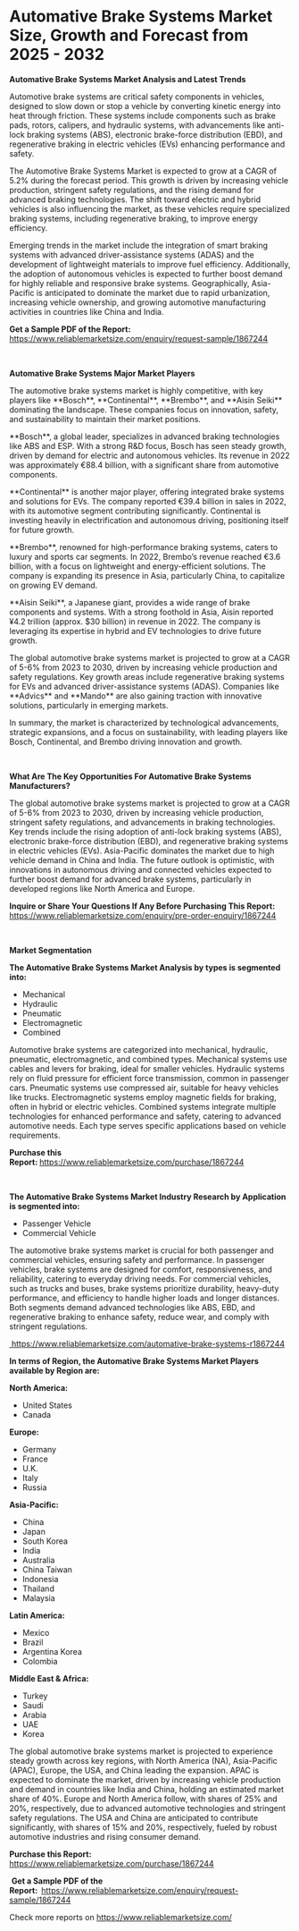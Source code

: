 <p><h1>Automative Brake Systems Market Size, Growth and Forecast from 2025 - 2032</h1></p><p><strong>Automative Brake Systems Market Analysis and Latest Trends</strong></p>
<p><p>Automotive brake systems are critical safety components in vehicles, designed to slow down or stop a vehicle by converting kinetic energy into heat through friction. These systems include components such as brake pads, rotors, calipers, and hydraulic systems, with advancements like anti-lock braking systems (ABS), electronic brake-force distribution (EBD), and regenerative braking in electric vehicles (EVs) enhancing performance and safety.</p><p>The Automotive Brake Systems Market is expected to grow at a CAGR of 5.2% during the forecast period. This growth is driven by increasing vehicle production, stringent safety regulations, and the rising demand for advanced braking technologies. The shift toward electric and hybrid vehicles is also influencing the market, as these vehicles require specialized braking systems, including regenerative braking, to improve energy efficiency.</p><p>Emerging trends in the market include the integration of smart braking systems with advanced driver-assistance systems (ADAS) and the development of lightweight materials to improve fuel efficiency. Additionally, the adoption of autonomous vehicles is expected to further boost demand for highly reliable and responsive brake systems. Geographically, Asia-Pacific is anticipated to dominate the market due to rapid urbanization, increasing vehicle ownership, and growing automotive manufacturing activities in countries like China and India.</p></p>
<p><strong>Get a Sample PDF of the Report:&nbsp;</strong> <a href="https://www.reliablemarketsize.com/enquiry/request-sample/1867244?utm_campaign=2005&utm_medium=2&utm_source=Github&utm_content=ia&utm_term=24012025&utm_id=automative-brake-systems">https://www.reliablemarketsize.com/enquiry/request-sample/1867244</a></p>
<p>&nbsp;</p>
<p><strong>Automative Brake Systems Major Market Players</strong></p>
<p><p>The automotive brake systems market is highly competitive, with key players like **Bosch**, **Continental**, **Brembo**, and **Aisin Seiki** dominating the landscape. These companies focus on innovation, safety, and sustainability to maintain their market positions.</p><p>**Bosch**, a global leader, specializes in advanced braking technologies like ABS and ESP. With a strong R&D focus, Bosch has seen steady growth, driven by demand for electric and autonomous vehicles. Its revenue in 2022 was approximately €88.4 billion, with a significant share from automotive components.</p><p>**Continental** is another major player, offering integrated brake systems and solutions for EVs. The company reported €39.4 billion in sales in 2022, with its automotive segment contributing significantly. Continental is investing heavily in electrification and autonomous driving, positioning itself for future growth.</p><p>**Brembo**, renowned for high-performance braking systems, caters to luxury and sports car segments. In 2022, Brembo’s revenue reached €3.6 billion, with a focus on lightweight and energy-efficient solutions. The company is expanding its presence in Asia, particularly China, to capitalize on growing EV demand.</p><p>**Aisin Seiki**, a Japanese giant, provides a wide range of brake components and systems. With a strong foothold in Asia, Aisin reported ¥4.2 trillion (approx. $30 billion) in revenue in 2022. The company is leveraging its expertise in hybrid and EV technologies to drive future growth.</p><p>The global automotive brake systems market is projected to grow at a CAGR of 5-6% from 2023 to 2030, driven by increasing vehicle production and safety regulations. Key growth areas include regenerative braking systems for EVs and advanced driver-assistance systems (ADAS). Companies like **Advics** and **Mando** are also gaining traction with innovative solutions, particularly in emerging markets.</p><p>In summary, the market is characterized by technological advancements, strategic expansions, and a focus on sustainability, with leading players like Bosch, Continental, and Brembo driving innovation and growth.</p></p>
<p>&nbsp;</p>
<p><strong>What Are The Key Opportunities For Automative Brake Systems Manufacturers?</strong></p>
<p><p>The global automotive brake systems market is projected to grow at a CAGR of 5-6% from 2023 to 2030, driven by increasing vehicle production, stringent safety regulations, and advancements in braking technologies. Key trends include the rising adoption of anti-lock braking systems (ABS), electronic brake-force distribution (EBD), and regenerative braking systems in electric vehicles (EVs). Asia-Pacific dominates the market due to high vehicle demand in China and India. The future outlook is optimistic, with innovations in autonomous driving and connected vehicles expected to further boost demand for advanced brake systems, particularly in developed regions like North America and Europe.</p></p>
<p><strong>Inquire or Share Your Questions If Any Before Purchasing This Report:</strong> <a href="https://www.reliablemarketsize.com/enquiry/pre-order-enquiry/1867244?utm_campaign=2005&utm_medium=2&utm_source=Github&utm_content=ia&utm_term=24012025&utm_id=automative-brake-systems">https://www.reliablemarketsize.com/enquiry/pre-order-enquiry/1867244</a></p>
<p>&nbsp;</p>
<p><strong>Market Segmentation</strong></p>
<p><strong>The Automative Brake Systems Market Analysis by types is segmented into:</strong></p>
<p><ul><li>Mechanical</li><li>Hydraulic</li><li>Pneumatic</li><li>Electromagnetic</li><li>Combined</li></ul></p>
<p><p>Automotive brake systems are categorized into mechanical, hydraulic, pneumatic, electromagnetic, and combined types. Mechanical systems use cables and levers for braking, ideal for smaller vehicles. Hydraulic systems rely on fluid pressure for efficient force transmission, common in passenger cars. Pneumatic systems use compressed air, suitable for heavy vehicles like trucks. Electromagnetic systems employ magnetic fields for braking, often in hybrid or electric vehicles. Combined systems integrate multiple technologies for enhanced performance and safety, catering to advanced automotive needs. Each type serves specific applications based on vehicle requirements.</p></p>
<p><strong>Purchase this Report:&nbsp;</strong><a href="https://www.reliablemarketsize.com/purchase/1867244?utm_campaign=2005&utm_medium=2&utm_source=Github&utm_content=ia&utm_term=24012025&utm_id=automative-brake-systems">https://www.reliablemarketsize.com/purchase/1867244</a></p>
<p>&nbsp;</p>
<p><strong>The Automative Brake Systems Market Industry Research by Application is segmented into:</strong></p>
<p><ul><li>Passenger Vehicle</li><li>Commercial Vehicle</li></ul></p>
<p><p>The automotive brake systems market is crucial for both passenger and commercial vehicles, ensuring safety and performance. In passenger vehicles, brake systems are designed for comfort, responsiveness, and reliability, catering to everyday driving needs. For commercial vehicles, such as trucks and buses, brake systems prioritize durability, heavy-duty performance, and efficiency to handle higher loads and longer distances. Both segments demand advanced technologies like ABS, EBD, and regenerative braking to enhance safety, reduce wear, and comply with stringent regulations.</p></p>
<p><a href="https://www.reliablemarketsize.com/automative-brake-systems-r1867244?utm_campaign=2005&utm_medium=2&utm_source=Github&utm_content=ia&utm_term=24012025&utm_id=automative-brake-systems">&nbsp;https://www.reliablemarketsize.com/automative-brake-systems-r1867244</a></p>
<p><strong>In terms of Region, the Automative Brake Systems Market Players available by Region are:</strong></p>
<p>
    <p> <strong> North America: </strong>
        <ul>
            <li>United States</li>
            <li>Canada</li>
        </ul>
        </p> 
    <p> <strong> Europe: </strong>
        <ul>
            <li>Germany</li>
            <li>France</li>
            <li>U.K.</li>
            <li>Italy</li>
            <li>Russia</li>
        </ul>
        </p> 
    <p> <strong> Asia-Pacific: </strong>
        <ul>
            <li>China</li>
            <li>Japan</li>
            <li>South Korea</li>
            <li>India</li>
            <li>Australia</li>
            <li>China Taiwan</li>
            <li>Indonesia</li>
            <li>Thailand</li>
            <li>Malaysia</li>
        </ul>
        </p> 
    <p> <strong> Latin America: </strong>
        <ul>
            <li>Mexico</li>
            <li>Brazil</li>
            <li>Argentina Korea</li>
            <li>Colombia</li>
        </ul>
        </p> 
    <p> <strong> Middle East & Africa: </strong>
        <ul>
            <li>Turkey</li>
            <li>Saudi</li>
            <li>Arabia</li>
            <li>UAE</li>
            <li>Korea</li>
        </ul>
    </p>
    </p>
<p><p>The global automotive brake systems market is projected to experience steady growth across key regions, with North America (NA), Asia-Pacific (APAC), Europe, the USA, and China leading the expansion. APAC is expected to dominate the market, driven by increasing vehicle production and demand in countries like India and China, holding an estimated market share of 40%. Europe and North America follow, with shares of 25% and 20%, respectively, due to advanced automotive technologies and stringent safety regulations. The USA and China are anticipated to contribute significantly, with shares of 15% and 20%, respectively, fueled by robust automotive industries and rising consumer demand.</p></p>
<p><strong>Purchase this Report: </strong><a href="https://www.reliablemarketsize.com/purchase/1867244?utm_campaign=2005&utm_medium=2&utm_source=Github&utm_content=ia&utm_term=24012025&utm_id=automative-brake-systems">https://www.reliablemarketsize.com/purchase/1867244</a></p>
<p>&nbsp;<strong>Get a Sample PDF of the Report:&nbsp;&nbsp;</strong><a href="https://www.reliablemarketsize.com/enquiry/request-sample/1867244?utm_campaign=2005&utm_medium=2&utm_source=Github&utm_content=ia&utm_term=24012025&utm_id=automative-brake-systems">https://www.reliablemarketsize.com/enquiry/request-sample/1867244</a></p>
<p><strong></strong></p>
<p>Check more reports on <a href="https://www.reliablemarketsize.com/?utm_campaign=2005&utm_medium=2&utm_source=Github&utm_content=ia&utm_term=24012025&utm_id=automative-brake-systems">https://www.reliablemarketsize.com/</a></p>